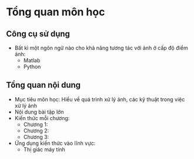 # Tổng quan môn học
## Công cụ sử dụng 
- Bất kì một ngôn ngữ nào cho khả năng tương tác với ảnh ở cấp độ điểm ảnh:
  - Matlab
  - Python


## Tổng quan nội dung
- Mục tiêu môn học: Hiểu về quá trình xử lý ảnh, các kỹ thuật trong việc xử lý ảnh 
- Nội dung bài tập lớn
- Kiến thức mỗi chương:
    - Chương 1: 
    - Chương 2:
    - Chương 3:
- Ứng dụng kiến thức vào lĩnh vực:
  - Thị giác máy tính
